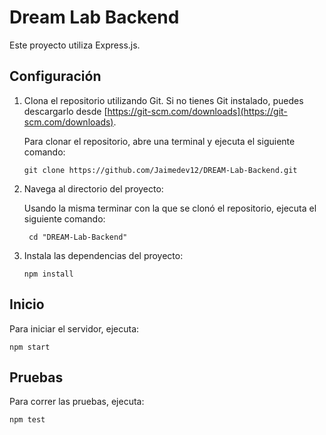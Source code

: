 # Dream Lab Backend

Este proyecto utiliza Express.js. 

## Configuración

1. Clona el repositorio utilizando Git. Si no tienes Git instalado, puedes descargarlo desde [https://git-scm.com/downloads](https://git-scm.com/downloads).
   
   Para clonar el repositorio, abre una terminal y ejecuta el siguiente comando:

   ```
   git clone https://github.com/Jaimedev12/DREAM-Lab-Backend.git
   ```

2. Navega al directorio del proyecto:

    Usando la misma terminar con la que se clonó el repositorio, ejecuta el siguiente comando:
   
    ```
     cd "DREAM-Lab-Backend"
     ```

3. Instala las dependencias del proyecto:

     ```
     npm install
     ```

## Inicio

Para iniciar el servidor, ejecuta:
```
npm start
```

## Pruebas

Para correr las pruebas, ejecuta:
```
npm test
```
